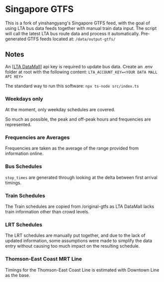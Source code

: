 # Singapore GTFS 

This is a fork of yinshangyang's Singapore GTFS feed, with the goal of using LTA bus data feeds together with manual train data input.
The script will call the latest LTA bus route data and process it automatically.
Pre-generated GTFS feeds located at:
```/data/output-gtfs/```

## Notes

An [[LTA DataMall](https://datamall.lta.gov.sg/content/datamall/en.html)] api key is required to update bus data. Create an .env folder at root with the following content:
```LTA_ACCOUNT_KEY=<YOUR DATA MALL API KEY>```

The standard way to run this software:
```npx ts-node src/index.ts```

### Weekdays only

At the moment, only weekday schedules are covered.

So much as possible, the peak and off-peak hours and frequencies are represented.

### Frequencies are Averages

Frequencies are taken as the average of the range provided from information online.

### Bus Schedules

`stop_times` are generated through looking at the delta between first arrival timings.

### Train Schedules

The Train schedules are copied from /original-gtfs as LTA DataMall lacks train information other than crowd levels. 

### LRT Schedules

The LRT schedules are manually put together, and due to the lack of updated information, some assumptions were made to simplify the data entry without causing too much impact on the resulting schedule.

### Thomson-East Coast MRT Line

Timings for the Thomson-East Coast Line is estimated with Downtown Line as the base.
